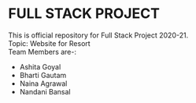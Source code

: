 # FULL STACK PROJECT
This is official repository for Full Stack Project 2020-21.<br>
Topic: Website for Resort <br>
Team Members are-:<br>
* Ashita Goyal
* Bharti Gautam
* Naina Agrawal
* Nandani Bansal
